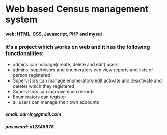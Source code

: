 <h1>Web based Census management system</h1>

<b>web: HTML, CSS, Javascript, PHP and mysql</b>

<h3>it's a  project which works on web and it has the following functionalities:</h3>
<ul>
<li>admins can manage(create, delete and edit) users</li>
<li>admins, supervisors and enumerators can view reports and lists of person registered</li>
<li>Supervisors can manage enumerators(edit activate and deactivate and delete) which they registered</li>
<li>Supervisors can approve each records</li>
<li>Enumerators can register</li>
<li>all users can manage their own accounts</li>

</ul>
<h5>email: admin@gmail.com</h5>
<h5>password: a12345678
